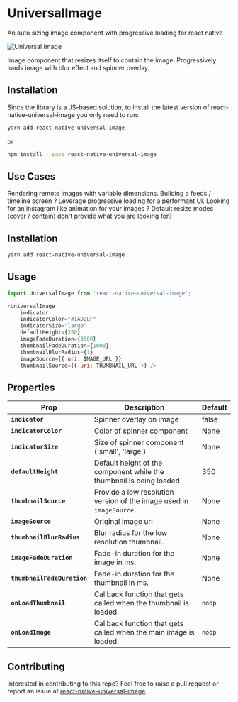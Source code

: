 # UniversalImage

An auto sizing image component with progressive loading for react native

![Universal Image](https://user-images.githubusercontent.com/33686528/42342900-14fcb654-80b5-11e8-8e52-83e4a458a4ae.gif)

Image component that resizes itself to contain the image.
Progressively loads image with blur effect and spinner overlay.

## Installation

Since the library is a JS-based solution, to install the latest version of react-native-universal-image you only need to run:

```bash
yarn add react-native-universal-image
```

or

```bash
npm install --save react-native-universal-image
```

## Use Cases

Rendering remote images with variable dimensions.
Building a feeds / timeline screen ?
Leverage progressive loading for a performant UI.
Looking for an instagram like animation for your images ?
Default resize modes (cover / contain) don't provide what you are looking for?

## Installation

```bash
yarn add react-native-universal-image
```

## Usage

```javascript
import UniversalImage from 'react-native-universal-image';

<UniversalImage
    indicator
    indicatorColor="#1AD2EF"
    indicatorSize="large"
    defaultHeight={350}
    imageFadeDuration={3000}
    thumbnailFadeDuration={1000}
    thumbnailBlurRadius={1}
    imageSource={{ uri: IMAGE_URL }}
    thumbnailSource={{ uri: THUMBNAIL_URL }} />
```

## Properties

| Prop | Description | Default |
|---|---|---|
| **`indicator`** | Spinner overlay on image | false |
| **`indicatorColor`** | Color of spinner component | None |
| **`indicatorSize`** | Size of spinner component ('small', 'large') | None |
| **`defaultHeight`** | Default height of the component while the thumbnail is being loaded | 350 |
| **`thumbnailSource`** | Provide a low resolution version of the image used in `imageSource`. | None |
| **`imageSource`** | Original image uri| None |
| **`thumbnailBlurRadius`** | Blur radius for the low resolution thumbnail. | None |
| **`imageFadeDuration`** | Fade-in duration for the image in ms. | None |
| **`thumbnailFadeDuration`** | Fade-in duration for the thumbnail in ms. | None |
| **`onLoadThumbnail`** | Callback function that gets called when the thumbnail is loaded. | `noop` |
| **`onLoadImage`** | Callback function that gets called when the main image is loaded. | `noop` |

## Contributing

Interested in contributing to this repo?
Feel free to raise a pull request or report an issue at [react-native-universal-image](https://github.com/react-community/react-navigation/blob/master/LICENSE).
